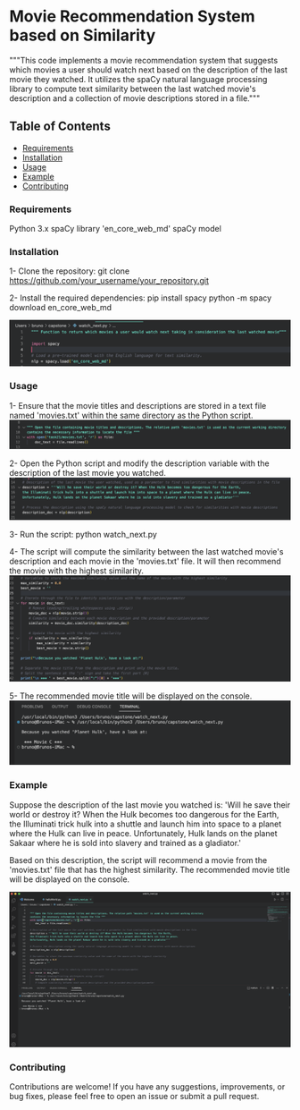 # Movie Recommendation System based on Similarity

"""This code implements a movie recommendation system that suggests which movies a user should watch next 
based on the description of the last movie they watched. It utilizes the spaCy natural language processing library 
to compute text similarity between the last watched movie's description and a collection of movie descriptions stored in a file."""

## Table of Contents

- [Requirements](#requirements)
- [Installation](#installation)
- [Usage](#usage)
- [Example](#example)
- [Contributing](#contributing)

### <a name="requirements"></a>Requirements

Python 3.x
spaCy library
'en_core_web_md' spaCy model
### <a name="installation"></a>Installation

1- Clone the repository: git clone https://github.com/your_username/your_repository.git   

2- Install the required dependencies:
pip install spacy
python -m spacy download en_core_web_md

![screenshot](Screenshot1.png)

### <a name="usage"></a>Usage

1- Ensure that the movie titles and descriptions are stored in a text file named 'movies.txt' within the same directory as the Python script.
![screenshot](Screenshot2.png)

2- Open the Python script and modify the description variable with the description of the last movie you watched.
![screenshot](Screenshot4.png)

3- Run the script: python watch_next.py         

4- The script will compute the similarity between the last watched movie's description and each movie in the 'movies.txt' file. 
It will then recommend the movie with the highest similarity.
![screenshot](Screenshot5.png)

5- The recommended movie title will be displayed on the console.
![screenshot](Screenshot3.png)

### <a name="example"></a>Example

Suppose the description of the last movie you watched is: 'Will he save their world or destroy it? When the Hulk becomes too dangerous for the Earth,
the Illuminati trick hulk into a shuttle and launch him into space to a planet where the Hulk can live in peace. Unfortunately, Hulk lands on 
the planet Sakaar where he is sold into slavery and trained as a gladiator.'

Based on this description, the script will recommend a movie from the 'movies.txt' file that has the highest similarity. The recommended movie title 
will be displayed on the console.

![Screenshot](screenshot.png)

### <a name="contributing"></a>Contributing

Contributions are welcome! If you have any suggestions, improvements, or bug fixes, please feel free to open an issue or submit a pull request.


